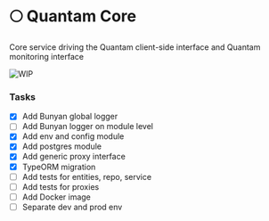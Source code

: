 # 🌕 Quantam Core
Core service driving the Quantam client-side interface and Quantam monitoring interface 

![WIP](https://img.shields.io/badge/%20%F0%9F%9A%A7%20-Work%20in%20progress-important)

### Tasks
- [x] Add Bunyan global logger
- [ ] Add Bunyan logger on module level
- [x] Add env and config module
- [x] Add postgres module
- [x] Add generic proxy interface
- [x] TypeORM migration
- [ ] Add tests for entities, repo, service
- [ ] Add tests for proxies
- [ ] Add Docker image
- [ ] Separate dev and prod env
